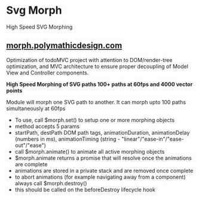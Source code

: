 # Svg Morph
High Speed SVG Morphing

## [morph.polymathicdesign.com](http:/morph.polymathicdesign.com)

Optimization of todoMVC project with attention to DOM/render-tree optimization, and MVC architecture to ensure proper decoupling of Model View and Controller components.

**High Speed Morphing of SVG paths 100+ paths at 60fps and 4000 vector points** 

Module will morph one SVG path to another. It can morph upto 100 paths simultaneously at 60fps 

* To use, call $morph.set() to setup one or more morphing objects
* method accepts 5 params
* startPath, destPath DOM path tags, animationDuration, animationDelay (numbers in ms), animationTiming (string - "linear"/"ease-in"/"ease-out"/"ease")
* call $morph.animate() to animate all active morphing objects
* $morph.animate returns a promise that will resolve once the animations are complete
* animations are stored in a private stack and are removed once complete
* to abort animations (for example navigating away from a component) always call $morph.destroy()
* this should be called on the beforeDestroy lifecycle hook

